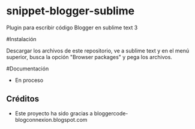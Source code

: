 # snippet-blogger-sublime
Plugin para escribir código Blogger en sublime text 3 

#Instalación 

Descargar los archivos de este repositorio, ve a sublime text y en el menú superior, busca la opción "Browser packages" y pega los archivos. 

#Documentación 

- En proceso 

## Créditos
- Este proyecto ha sido gracias a bloggercode-blogconnexion.blogspot.com 
